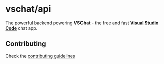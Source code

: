 # vschat/api

The powerful backend powering **VSChat** - the free and fast **[Visual Studio Code](https://code.visualstudio.com)** chat app.

## Contributing

Check the [contributing guidelines](https://github.com/vschat/api/tree/main/.github/CONTRIBUTING.md)
